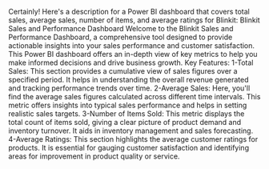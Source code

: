 Certainly! Here's a description for a Power BI dashboard that covers total sales, average sales, number of items, and average ratings for Blinkit:
Blinkit Sales and Performance Dashboard
Welcome to the Blinkit Sales and Performance Dashboard, a comprehensive tool designed to provide actionable insights into your sales performance and customer satisfaction. This Power BI dashboard offers an in-depth view of key metrics to help you make informed decisions and drive business growth.
Key Features:
1-Total Sales: This section provides a cumulative view of sales figures over a specified period. It helps in understanding the overall revenue generated and tracking performance trends over time.
2-Average Sales: Here, you'll find the average sales figures calculated across different time intervals. This metric offers insights into typical sales performance and helps in setting realistic sales targets.
3-Number of Items Sold: This metric displays the total count of items sold, giving a clear picture of product demand and inventory turnover. It aids in inventory management and sales forecasting.
4-Average Ratings: This section highlights the average customer ratings for products. It is essential for gauging customer satisfaction and identifying areas for improvement in product quality or service.

